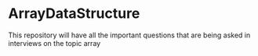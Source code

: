 # ArrayDataStructure
This repository will have all the important questions that are being asked in interviews on the topic array
